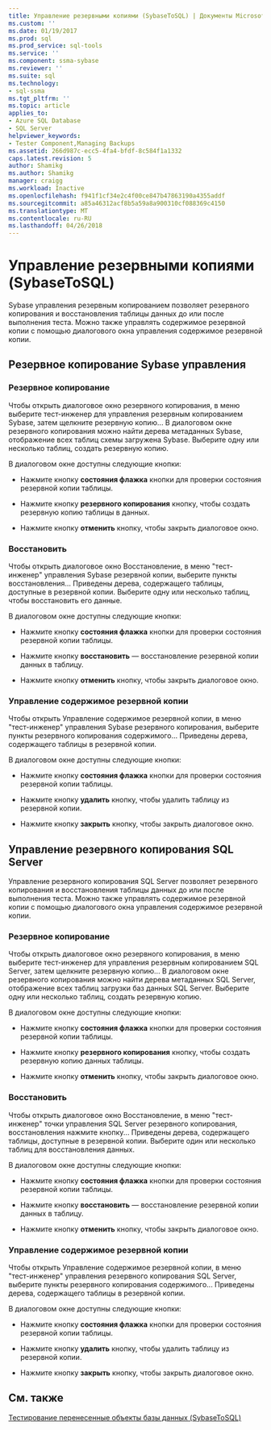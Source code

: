 ```yaml
---
title: Управление резервными копиями (SybaseToSQL) | Документы Microsoft
ms.custom: ''
ms.date: 01/19/2017
ms.prod: sql
ms.prod_service: sql-tools
ms.service: ''
ms.component: ssma-sybase
ms.reviewer: ''
ms.suite: sql
ms.technology:
- sql-ssma
ms.tgt_pltfrm: ''
ms.topic: article
applies_to:
- Azure SQL Database
- SQL Server
helpviewer_keywords:
- Tester Component,Managing Backups
ms.assetid: 266d987c-ecc5-4fa4-bfdf-8c584f1a1332
caps.latest.revision: 5
author: Shamikg
ms.author: Shamikg
manager: craigg
ms.workload: Inactive
ms.openlocfilehash: f941f1cf34e2c4f00ce847b47863190a4355addf
ms.sourcegitcommit: a85a46312acf8b5a59a8a900310cf088369c4150
ms.translationtype: MT
ms.contentlocale: ru-RU
ms.lasthandoff: 04/26/2018
---
```

# <a name="managing-backups-sybasetosql"></a>Управление резервными копиями (SybaseToSQL)
Sybase управления резервным копированием позволяет резервного копирования и восстановления таблицы данных до или после выполнения теста. Можно также управлять содержимое резервной копии с помощью диалогового окна управления содержимое резервной копии.  
  
## <a name="sybase-backup-management"></a>Резервное копирование Sybase управления  
  
### <a name="backup"></a>Резервное копирование  
Чтобы открыть диалоговое окно резервного копирования, в меню выберите тест-инженер для управления резервным копированием Sybase, затем щелкните резервную копию... В диалоговом окне резервного копирования можно найти дерева метаданных Sybase, отображение всех таблиц схемы загружена Sybase. Выберите одну или несколько таблиц, создать резервную копию.  
  
В диалоговом окне доступны следующие кнопки:  
  
-   Нажмите кнопку **состояния флажка** кнопки для проверки состояния резервной копии таблицы.  
  
-   Нажмите кнопку **резервного копирования** кнопку, чтобы создать резервную копию таблицы в данных.  
  
-   Нажмите кнопку **отменить** кнопку, чтобы закрыть диалоговое окно.  
  
### <a name="restore"></a>Восстановить  
Чтобы открыть диалоговое окно Восстановление, в меню "тест-инженер" управления Sybase резервной копии, выберите пункты восстановления... Приведены дерева, содержащего таблицы, доступные в резервной копии. Выберите одну или несколько таблиц, чтобы восстановить его данные.  
  
В диалоговом окне доступны следующие кнопки:  
  
-   Нажмите кнопку **состояния флажка** кнопки для проверки состояния резервной копии таблицы.  
  
-   Нажмите кнопку **восстановить** — восстановление резервной копии данных в таблицу.  
  
-   Нажмите кнопку **отменить** кнопку, чтобы закрыть диалоговое окно.  
  
### <a name="managing-backup-contents"></a>Управление содержимое резервной копии  
Чтобы открыть Управление содержимое резервной копии, в меню "тест-инженер" управления Sybase резервного копирования, выберите пункты резервного копирования содержимого... Приведены дерева, содержащего таблицы в резервной копии.  
  
В диалоговом окне доступны следующие кнопки:  
  
-   Нажмите кнопку **состояния флажка** кнопки для проверки состояния резервной копии таблицы.  
  
-   Нажмите кнопку **удалить** кнопку, чтобы удалить таблицу из резервной копии.  
  
-   Нажмите кнопку **закрыть** кнопку, чтобы закрыть диалоговое окно.  
  
## <a name="sql-server-backup-management"></a>Управление резервного копирования SQL Server  
Управление резервного копирования SQL Server позволяет резервного копирования и восстановления таблицы данных до или после выполнения теста. Можно также управлять содержимое резервной копии с помощью диалогового окна управления содержимое резервной копии.  
  
### <a name="backup"></a>Резервное копирование  
Чтобы открыть диалоговое окно резервного копирования, в меню выберите тест-инженер для управления резервным копированием SQL Server, затем щелкните резервную копию... В диалоговом окне резервного копирования можно найти дерева метаданных SQL Server, отображение всех таблиц загрузки баз данных SQL Server. Выберите одну или несколько таблиц, создать резервную копию.  
  
В диалоговом окне доступны следующие кнопки:  
  
-   Нажмите кнопку **состояния флажка** кнопки для проверки состояния резервной копии таблицы.  
  
-   Нажмите кнопку **резервного копирования** кнопку, чтобы создать резервную копию данных таблицы.  
  
-   Нажмите кнопку **отменить** кнопку, чтобы закрыть диалоговое окно.  
  
### <a name="restore"></a>Восстановить  
Чтобы открыть диалоговое окно Восстановление, в меню "тест-инженер" точки управления SQL Server резервного копирования, восстановления нажмите кнопку... Приведены дерева, содержащего таблицы, доступные в резервной копии. Выберите один или несколько таблиц для восстановления данных.  
  
В диалоговом окне доступны следующие кнопки:  
  
-   Нажмите кнопку **состояния флажка** кнопки для проверки состояния резервной копии таблицы.  
  
-   Нажмите кнопку **восстановить** — восстановление резервной копии данных в таблицу.  
  
-   Нажмите кнопку **отменить** кнопку, чтобы закрыть диалоговое окно.  
  
### <a name="managing-backup-contents"></a>Управление содержимое резервной копии  
Чтобы открыть Управление содержимое резервной копии, в меню "тест-инженер" управления резервного копирования SQL Server, выберите пункты резервного копирования содержимого... Приведены дерева, содержащего таблицы в резервной копии.  
  
В диалоговом окне доступны следующие кнопки:  
  
-   Нажмите кнопку **состояния флажка** кнопки для проверки состояния резервной копии таблицы.  
  
-   Нажмите кнопку **удалить** кнопку, чтобы удалить таблицу из резервной копии.  
  
-   Нажмите кнопку **закрыть** кнопку, чтобы закрыть диалоговое окно.  
  
## <a name="see-also"></a>См. также  
[Тестирование перенесенные объекты базы данных &#40;SybaseToSQL&#41;](../../ssma/sybase/testing-migrated-database-objects-sybasetosql.md)  
  
